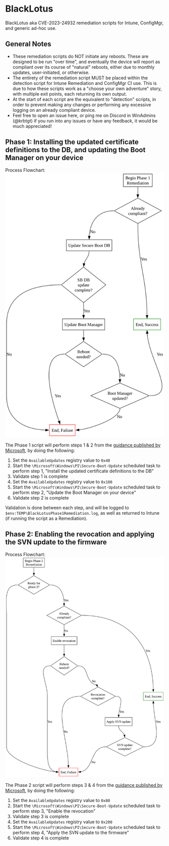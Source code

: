 # BlackLotus

BlackLotus aka CVE-2023-24932 remediation scripts for Intune, ConfigMgr, and generic ad-hoc use.

## General Notes

* These remediation scripts do NOT initiate any reboots. These are designed to be run "over time", and eventually the device will report as compliant over its course of "natural" reboots, either due to monthly updates, user-initiated, or otherwise.
* The entirety of the remediation script MUST be placed within the detection script for Intune Remediation and ConfigMgr CI use. This is due to how these scripts work as a "choose your own adventure" story, with multiple exit points, each returning its own output.
* At the start of each script are the equivalent to "detection" scripts, in order to prevent making any changes or performing any excessive logging on an already compliant device.
* Feel free to open an issue here, or ping me on Discord in WinAdmins (@krbtgt) if you run into any issues or have any feedback, it would be much appreciated!

## Phase 1: Installing the updated certificate definitions to the DB, and updating the Boot Manager on your device

Process Flowchart:
<img src="https://raw.githubusercontent.com/ajf8729/BlackLotus/refs/heads/main/images/phase1.svg">

The Phase 1 script will perform steps 1 & 2 from the [guidance published by Microsoft](https://support.microsoft.com/en-us/topic/how-to-manage-the-windows-boot-manager-revocations-for-secure-boot-changes-associated-with-cve-2023-24932-41a975df-beb2-40c1-99a3-b3ff139f832d), by doing the following:

1. Set the `AvailableUpdates` registry value to `0x40`
2. Start the `\Microsoft\Windows\PI\Secure-Boot-Update` scheduled task to perform step 1, "Install the updated certificate definitions to the DB"
3. Validate step 1 is complete
4. Set the `AvailableUpdates` registry value to `0x100`
5. Start the `\Microsoft\Windows\PI\Secure-Boot-Update` scheduled task to perform step 2, "Update the Boot Manager on your device"
6. Validate step 2 is complete

Validation is done between each step, and will be logged to `$env:TEMP\BlackLotusPhase1Remediation.log`, as well as returned to Intune (if running the script as a Remediation).

## Phase 2: Enabling the revocation and applying the SVN update to the firmware

Process Flowchart:
<img src="https://raw.githubusercontent.com/ajf8729/BlackLotus/refs/heads/main/images/phase2.svg">

The Phase 2 script will perform steps 3 & 4 from the [guidance published by Microsoft](https://support.microsoft.com/en-us/topic/how-to-manage-the-windows-boot-manager-revocations-for-secure-boot-changes-associated-with-cve-2023-24932-41a975df-beb2-40c1-99a3-b3ff139f832d), by doing the following:

1. Set the `AvailableUpdates` registry value to `0x80`
2. Start the `\Microsoft\Windows\PI\Secure-Boot-Update` scheduled task to perform step 3, "Enable the revocation"
3. Validate step 3 is complete
4. Set the `AvailableUpdates` registry value to `0x200`
5. Start the `\Microsoft\Windows\PI\Secure-Boot-Update` scheduled task to perform step 4, "Apply the SVN update to the firmware"
6. Validate step 4 is complete
